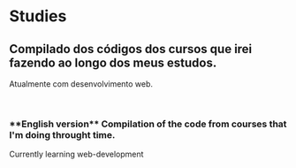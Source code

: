 # Studies

<h2>Compilado dos códigos dos cursos que irei fazendo ao longo dos meus estudos. </h2>
<p>Atualmente com desenvolvimento web.</p>

<br>

<h3>**English version** Compilation of the code from courses that I'm doing throught time. </h3>
<p> Currently learning web-development</p>
